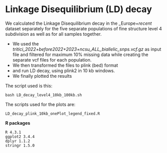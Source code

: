 # Linkage Disequilibrium (LD) decay

We calculated the Linkage Disequilibrium decay in the _Europe+_recent_ dataset separately for the five separate populations of fine structure level 4 subdivision as well as for all samples together.
- We used the *tritici_2022+before2022+2023+ncsu_ALL_biallelic_snps.vcf.gz* as input file and filtered for maximum 10% missing data while creating the separate vcf files for each population.
- We then transformed the files to plink (bed) format 
- and run LD decay, using plink2 in 10 kb windows.
- We finally plotted the results

The script used is this:
```
bash LD_decay_level4_10kb_100kb.sh
```

The scripts used for the plots are:
```
LD_decay_plink_10kb_onePlot_legend_fixed.R
```

**R packages**
```
R 4.3.1
ggplot2 3.4.4
dplyr 1.1.2
stringr 1.5.0
```
